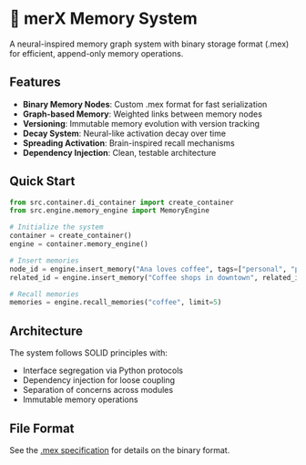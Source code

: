 # 🧠 merX Memory System

A neural-inspired memory graph system with binary storage format (.mex) for efficient, append-only memory operations.

## Features

- **Binary Memory Nodes**: Custom .mex format for fast serialization
- **Graph-based Memory**: Weighted links between memory nodes
- **Versioning**: Immutable memory evolution with version tracking
- **Decay System**: Neural-like activation decay over time
- **Spreading Activation**: Brain-inspired recall mechanisms
- **Dependency Injection**: Clean, testable architecture

## Quick Start

```python
from src.container.di_container import create_container
from src.engine.memory_engine import MemoryEngine

# Initialize the system
container = create_container()
engine = container.memory_engine()

# Insert memories
node_id = engine.insert_memory("Ana loves coffee", tags=["personal", "preference"])
related_id = engine.insert_memory("Coffee shops in downtown", related_ids=[node_id])

# Recall memories
memories = engine.recall_memories("coffee", limit=5)
```

## Architecture

The system follows SOLID principles with:
- Interface segregation via Python protocols
- Dependency injection for loose coupling
- Separation of concerns across modules
- Immutable memory operations

## File Format

See the [.mex specification](docs/mex_format.md) for details on the binary format.
